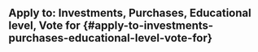 ## Apply to: Investments, Purchases, Educational level, Vote for {#apply-to-investments-purchases-educational-level-vote-for}